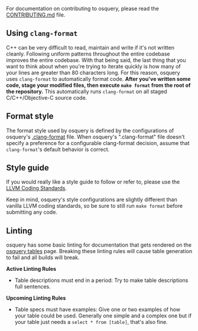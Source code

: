 For documentation on contributing to osquery, please read the [CONTRIBUTING.md](https://github.com/facebook/osquery/blob/master/CONTRIBUTING.md) file.

## Using `clang-format`

C++ can be very difficult to read, maintain and write if it's not written cleanly. Following uniform patterns throughout the entire codebase improves the entire codebase. With that being said, the last thing that you want to think about when you're trying to iterate quickly is how many of your lines are greater than 80 characters long. For this reason, osquery uses `clang-format` to automatically format code. **After you've written some code, stage your modified files, then execute `make format` from the root of the repository.** This automatically runs `clang-format` on all staged C/C++/Objective-C source code.

## Format style

The format style used by osquery is defined by the configurations of osquery's [.clang-format](https://github.com/facebook/osquery/blob/master/.clang-format) file. When osquery's ".clang-format" file doesn't specify a preference for a configurable clang-format decision, assume that `clang-format`'s default behavior is correct.

## Style guide

If you would really like a style guide to follow or refer to, please use the [LLVM Coding Standards](http://llvm.org/docs/CodingStandards.html).

Keep in mind, osquery's style configurations are slightly different than vanilla LLVM coding standards, so be sure to still run `make format` before submitting any code.

## Linting

osquery has some basic linting for documentation that gets rendered on the [osquery tables](https://osquery.io/docs/tables/) page. Breaking these linting rules will cause table generation to fail and all builds will break.

**Active Linting Rules**
- Table descriptions must end in a period: Try to make table descriptions full sentences.

**Upcoming Linting Rules**
- Table specs must have examples: Give one or two examples of how your table could be used. Generally one simple and a complex one but if your table just needs a `select * from [table]`, that's also fine.
